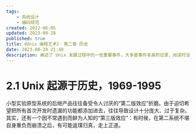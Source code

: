 ```yaml
---
tags:
    - 系统设计
    - 编码规范
created: 2022-06-05
updated: 2023-08-28
published: true
title: 《Unix 编程艺术》 第二章 历史
date: 2023-08-28 21:49
description: 阐述了 Unix 发展过程中的一些重要事件，大多是事件本身的记录，阅读时没有太多的感触，因此没有做太多的笔记。
---
```


# 2.1 Unix 起源于历史，1969-1995

小型实验原型系统的后继产品往往备受令人讨厌的“第二版效应”折磨。由于迫切希望把所有首次开发时遗漏的功能都添加进去，往往导致设计十分庞大、过于复杂。其实，还有一个因不常遇到而鲜为人知的“第三版效应”：有时候，在第二系统不堪自身重负而崩溃之后，有可能返璞归真，走上正道。

